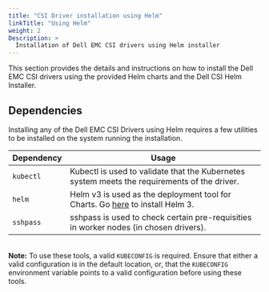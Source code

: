 ```yaml
---
title: "CSI Driver installation using Helm"
linkTitle: "Using Helm"
weight: 2
Description: >
  Installation of Dell EMC CSI drivers using Helm installer
---
```


This section provides the details and instructions on how to install the Dell EMC CSI drivers using the provided Helm charts and the Dell CSI Helm Installer.
## Dependencies

Installing any of the Dell EMC CSI Drivers using Helm requires a few utilities to be installed on the system running the installation.

| Dependency | Usage |
|------------|-------|
| `kubectl`  | Kubectl is used to validate that the Kubernetes system meets the requirements of the driver. |
| `helm`     | Helm v3 is used as the deployment tool for Charts. Go [here](https://helm.sh/docs/intro/install/) to install Helm 3.|
| `sshpass`     | sshpass is used to check certain pre-requisities in worker nodes (in chosen drivers). |

\
**Note:** To use these tools, a valid `KUBECONFIG` is required. Ensure that either a valid configuration is in the default location, or, that the `KUBECONFIG` environment variable points to a valid configuration before using these tools.
